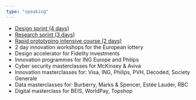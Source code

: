 ```yaml
---
type: "speaking"
---
```

- [Design sprint (4 days)](/courses/design-sprint)
- [Research sprint (3 days)](/courses/research-sprint)
- [Rapid prototyping intensive course (2 days)](/courses/rapid-prototyping)
- 2 day innovation workshops for the European lottery
- Design accelerator for Fidelity investments  
- Innovation programmes for ING Europe and Philips
- Cyber security masterclasses for McKinsey & Aviva
- Innovation masterclasses for: Visa, ING, Philips, PVH,  Decoded, Society Generale
- Data masterclasses for: Burberry, Marks & Spencer, Estée Lauder, RBC
- Digital masterclass for BEIS, WorldPay, Topshop
